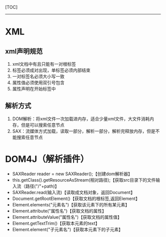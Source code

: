 [TOC]

---

# XML

## xml声明规范

1. xml文档中有且只能有一对根标签
2. 标签必须成对出现，单标签必须内部结束
3. 一对标签名必须大小写一致
4. 属性值必须使用双引号包含
5. 属性声明在开始标签中

## 解析方式

1. DOM解析：将xml文件一次加载进内存，适合少量xml文件，大文件消耗内存，但是可以搜索任意节点
2. SAX：流媒体方式加载，读取一部分，解析一部分，解析完释放内存，但是不能搜索任意节点

# DOM4J（解析插件）

* SAXReader reader = new SAXReader();【创建dom解析器】
* this.getClass().getResourceAsStream(相对路径);【获取src目录下的文件输入流（路径("/"+path)】
* SAXReader.read(输入流)【读取成文档对象，返回Document】
* Document.getRootElement()【获取文档的根标签,返回Element】
* Element.elements("元素名")【获取该元素下的所有某元素】
* Element.attribute("属性名")【获取文档的属性】
* Element.attributeValue("属性名")【获取文档的属性值】
* Element.getTextTrim()【获取本元素的text】
* Element.element("子元素名")【获取本元素下的子元素】